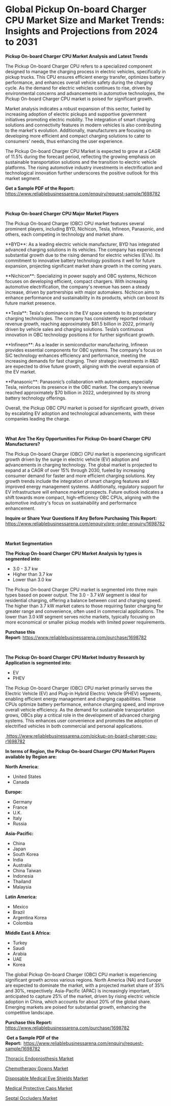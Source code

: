 <p><h1>Global Pickup On-board Charger CPU Market Size and Market Trends: Insights and Projections from 2024 to 2031</h1></p><p><strong>Pickup On-board Charger CPU Market Analysis and Latest Trends</strong></p>
<p><p>The Pickup On-board Charger CPU refers to a specialized component designed to manage the charging process in electric vehicles, specifically in pickup trucks. This CPU ensures efficient energy transfer, optimizes battery performance, and enhances overall vehicle safety during the charging cycle. As the demand for electric vehicles continues to rise, driven by environmental concerns and advancements in automotive technologies, the Pickup On-board Charger CPU market is poised for significant growth.</p><p>Market analysis indicates a robust expansion of this sector, fueled by increasing adoption of electric pickups and supportive government initiatives promoting electric mobility. The integration of smart charging solutions and connectivity features in modern vehicles is also contributing to the market's evolution. Additionally, manufacturers are focusing on developing more efficient and compact charging solutions to cater to consumers' needs, thus enhancing the user experience.</p><p>The Pickup On-board Charger CPU Market is expected to grow at a CAGR of 11.5% during the forecast period, reflecting the growing emphasis on sustainable transportation solutions and the transition to electric vehicle platforms. The rising automotive industry investments in electrification and technological innovation further underscores the positive outlook for this market segment.</p></p>
<p><strong>Get a Sample PDF of the Report:&nbsp;</strong> <a href="https://www.reliablebusinessarena.com/enquiry/request-sample/1698782?utm_campaign=1580&utm_medium=2&utm_source=Github&utm_content=ia&utm_term=20102024&utm_id=pickup-on-board-charger-cpu">https://www.reliablebusinessarena.com/enquiry/request-sample/1698782</a></p>
<p>&nbsp;</p>
<p><strong>Pickup On-board Charger CPU Major Market Players</strong></p>
<p><p>The Pickup On-board Charger (OBC) CPU market features several prominent players, including BYD, Nichicon, Tesla, Infineon, Panasonic, and others, each competing in technology and market share.</p><p>**BYD**: As a leading electric vehicle manufacturer, BYD has integrated advanced charging solutions in its vehicles. The company has experienced substantial growth due to the rising demand for electric vehicles (EVs). Its commitment to innovative battery technology positions it well for future expansion, projecting significant market share growth in the coming years.</p><p>**Nichicon**: Specializing in power supply and OBC systems, Nichicon focuses on developing efficient, compact chargers. With increasing automotive electrification, the company's revenue has seen a steady increase, driven by partnerships with major automakers. Nichicon aims to enhance performance and sustainability in its products, which can boost its future market presence.</p><p>**Tesla**: Tesla's dominance in the EV space extends to its proprietary charging technologies. The company has consistently reported robust revenue growth, reaching approximately $81.5 billion in 2022, primarily driven by vehicle sales and charging solutions. Tesla’s continuous innovation in OBC technology positions it for further significant growth.</p><p>**Infineon**: As a leader in semiconductor manufacturing, Infineon provides essential components for OBC systems. The company's focus on SiC technology enhances efficiency and performance, meeting the increasing demands for fast charging. Their strategic investments in R&D are expected to drive future growth, aligning with the overall expansion of the EV market.</p><p>**Panasonic**: Panasonic’s collaboration with automakers, especially Tesla, reinforces its presence in the OBC market. The company’s revenue reached approximately $70 billion in 2022, underpinned by its strong battery technology offerings.</p><p>Overall, the Pickup OBC CPU market is poised for significant growth, driven by escalating EV adoption and technological advancements, with these companies leading the charge.</p></p>
<p>&nbsp;</p>
<p><strong>What Are The Key Opportunities For Pickup On-board Charger CPU Manufacturers?</strong></p>
<p><p>The Pickup On-board Charger (OBC) CPU market is experiencing significant growth driven by the surge in electric vehicle (EV) adoption and advancements in charging technology. The global market is projected to expand at a CAGR of over 15% through 2030, fueled by increasing consumer demand for faster and more efficient charging solutions. Key growth trends include the integration of smart charging features and improved energy management systems. Additionally, regulatory support for EV infrastructure will enhance market prospects. Future outlook indicates a shift towards more compact, high-efficiency OBC CPUs, aligning with the automotive industry's focus on sustainability and performance enhancement.</p></p>
<p><strong>Inquire or Share Your Questions If Any Before Purchasing This Report:</strong> <a href="https://www.reliablebusinessarena.com/enquiry/pre-order-enquiry/1698782?utm_campaign=1580&utm_medium=2&utm_source=Github&utm_content=ia&utm_term=20102024&utm_id=pickup-on-board-charger-cpu">https://www.reliablebusinessarena.com/enquiry/pre-order-enquiry/1698782</a></p>
<p>&nbsp;</p>
<p><strong>Market Segmentation</strong></p>
<p><strong>The Pickup On-board Charger CPU Market Analysis by types is segmented into:</strong></p>
<p><ul><li>3.0 - 3.7 kw</li><li>Higher than 3.7 kw</li><li>Lower than 3.0 kw</li></ul></p>
<p><p>The Pickup On-board Charger CPU market is segmented into three main types based on power output. The 3.0 - 3.7 kW segment is ideal for residential charging, offering a balance between cost and charging speed. The higher than 3.7 kW market caters to those requiring faster charging for greater range and convenience, often used in commercial applications. The lower than 3.0 kW segment serves niche markets, typically focusing on more economical or smaller pickup models with limited power requirements.</p></p>
<p><strong>Purchase this Report:&nbsp;</strong><a href="https://www.reliablebusinessarena.com/purchase/1698782?utm_campaign=1580&utm_medium=2&utm_source=Github&utm_content=ia&utm_term=20102024&utm_id=pickup-on-board-charger-cpu">https://www.reliablebusinessarena.com/purchase/1698782</a></p>
<p>&nbsp;</p>
<p><strong>The Pickup On-board Charger CPU Market Industry Research by Application is segmented into:</strong></p>
<p><ul><li>EV</li><li>PHEV</li></ul></p>
<p><p>The Pickup On-board Charger (OBC) CPU market primarily serves the Electric Vehicle (EV) and Plug-in Hybrid Electric Vehicle (PHEV) segments, enabling efficient energy management and charging capabilities. These CPUs optimize battery performance, enhance charging speed, and improve overall vehicle efficiency. As the demand for sustainable transportation grows, OBCs play a critical role in the development of advanced charging systems. This enhances user convenience and promotes the adoption of electrified vehicles in both commercial and personal applications.</p></p>
<p><a href="https://www.reliablebusinessarena.com/pickup-on-board-charger-cpu-r1698782?utm_campaign=1580&utm_medium=2&utm_source=Github&utm_content=ia&utm_term=20102024&utm_id=pickup-on-board-charger-cpu">&nbsp;https://www.reliablebusinessarena.com/pickup-on-board-charger-cpu-r1698782</a></p>
<p><strong>In terms of Region, the Pickup On-board Charger CPU Market Players available by Region are:</strong></p>
<p>
    <p> <strong> North America: </strong>
        <ul>
            <li>United States</li>
            <li>Canada</li>
        </ul>
        </p> 
    <p> <strong> Europe: </strong>
        <ul>
            <li>Germany</li>
            <li>France</li>
            <li>U.K.</li>
            <li>Italy</li>
            <li>Russia</li>
        </ul>
        </p> 
    <p> <strong> Asia-Pacific: </strong>
        <ul>
            <li>China</li>
            <li>Japan</li>
            <li>South Korea</li>
            <li>India</li>
            <li>Australia</li>
            <li>China Taiwan</li>
            <li>Indonesia</li>
            <li>Thailand</li>
            <li>Malaysia</li>
        </ul>
        </p> 
    <p> <strong> Latin America: </strong>
        <ul>
            <li>Mexico</li>
            <li>Brazil</li>
            <li>Argentina Korea</li>
            <li>Colombia</li>
        </ul>
        </p> 
    <p> <strong> Middle East & Africa: </strong>
        <ul>
            <li>Turkey</li>
            <li>Saudi</li>
            <li>Arabia</li>
            <li>UAE</li>
            <li>Korea</li>
        </ul>
    </p>
    </p>
<p><p>The global Pickup On-board Charger (OBC) CPU market is experiencing significant growth across various regions. North America (NA) and Europe are expected to dominate the market, with a projected market share of 35% and 30%, respectively. Asia-Pacific (APAC) is increasingly important, anticipated to capture 25% of the market, driven by rising electric vehicle adoption in China, which accounts for about 20% of the global share. Emerging markets are poised for substantial growth, enhancing the competitive landscape.</p></p>
<p><strong>Purchase this Report: </strong><a href="https://www.reliablebusinessarena.com/purchase/1698782?utm_campaign=1580&utm_medium=2&utm_source=Github&utm_content=ia&utm_term=20102024&utm_id=pickup-on-board-charger-cpu">https://www.reliablebusinessarena.com/purchase/1698782</a></p>
<p>&nbsp;<strong>Get a Sample PDF of the Report:&nbsp;&nbsp;</strong><a href="https://www.reliablebusinessarena.com/enquiry/request-sample/1698782?utm_campaign=1580&utm_medium=2&utm_source=Github&utm_content=ia&utm_term=20102024&utm_id=pickup-on-board-charger-cpu">https://www.reliablebusinessarena.com/enquiry/request-sample/1698782</a></p>
<p><strong></strong></p>
<p><p><a href="https://www.linkedin.com/pulse/thoracic-endoprosthesis-sector-surge-52-growth-roadmap-bpqde?utm_campaign=1580&utm_medium=2&utm_source=Github&utm_content=ia&utm_term=20102024&utm_id=pickup-on-board-charger-cpu">Thoracic Endoprosthesis Market</a></p><p><a href="https://www.linkedin.com/pulse/global-chemotherapy-gowns-market-exploring-share-trends-pvy2e?utm_campaign=1580&utm_medium=2&utm_source=Github&utm_content=ia&utm_term=20102024&utm_id=pickup-on-board-charger-cpu">Chemotherapy Gowns Market</a></p><p><a href="https://www.linkedin.com/pulse/evaluating-disposable-medical-eye-shields-market-trends-growth-enzre?utm_campaign=1580&utm_medium=2&utm_source=Github&utm_content=ia&utm_term=20102024&utm_id=pickup-on-board-charger-cpu">Disposable Medical Eye Shields Market</a></p><p><a href="https://www.linkedin.com/pulse/consumer-behavior-shifts-medical-protective-caps-market-demand-6azee?utm_campaign=1580&utm_medium=2&utm_source=Github&utm_content=ia&utm_term=20102024&utm_id=pickup-on-board-charger-cpu">Medical Protective Caps Market</a></p><p><a href="https://www.linkedin.com/pulse/septal-occluders-industry-insights-report-analyzing-market-eq9we?utm_campaign=1580&utm_medium=2&utm_source=Github&utm_content=ia&utm_term=20102024&utm_id=pickup-on-board-charger-cpu">Septal Occluders Market</a></p></p>